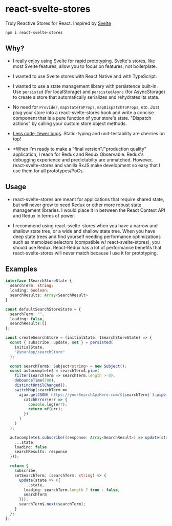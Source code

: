# react-svelte-stores

Truly Reactive Stores for React.
Inspired by [Svelte](https://svelte.dev/tutorial/writable-stores)

`npm i react-svelte-stores`

## Why?

- I really enjoy using Svelte for rapid prototyping. Svelte's stores, like most Svelte features, allow you to focus on features, not boilerplate.

- I wanted to use Svelte stores with React Native and with TypeScript.

- I wanted to use a state management library with persistence built-in. Use `persisted` (for localStorage) and `persistedAsync` (for AsyncStorage) to create a store that automatically serializes and rehydrates its state.

- No need for `Provider`, `mapStateToProps`, `mapDispatchToProps`, etc. Just plug your store into a react-svelte-stores hook and write a concise component that is a pure function of your store's state. "Dispatch actions" by calling your custom store object methods.

- [Less code, fewer bugs](https://blog.codinghorror.com/the-best-code-is-no-code-at-all/). Static-typing and unit-testability are cherries on top!

- \*When I'm ready to make a "final version"/"production quality" application, I reach for Redux and Redux Observable. Redux's debugging experience and predictabilty are unmatched. However, react-svelte-stores and vanilla RxJS make development so easy that I use them for all prototypes/PoCs.

## Usage

- react-svelte-stores are meant for applications that require shared state, but will never grow to need Redux or other more robust state management libraries. I would place it in between the React Context API and Redux in terms of power.

- I recommend using react-svelte-stores when you have a narrow and shallow state tree, or a wide and shallow state tree. When you have deep state trees and find yourself needing performance optimizations such as memoized selectors (compatible w/ react-svelte-stores), you should use Redux. React-Redux has a lot of performance benefits that react-svelte-stores will never match because I use it for prototyping.

## Examples

```ts
interface ISearchStoreState {
  searchTerm: string;
  loading: boolean;
  searchResults: Array<SearchResult>
}

const defaultSearchStoreState = {
  searchTerm: "",
  loading: false,
  searchResults:[]
};

const createSearchStore = (initialState: ISearchStoreState) => {
  const { subscribe, update, set } = persisted(
    initialState,
    "@yourApp/searchStore"
  );

  const searchTerm$: Subject<string> = new Subject();
  const autocomplete$ = searchTerm$.pipe(
    filter(searchTerm => searchTerm.length > 0),
    debounceTime(700),
    distinctUntilChanged(),
    switchMap(searchTerm =>
      ajax.getJSON(`https://yourSearchApiHere.com/${searchTerm}`).pipe(
        catchError(err => {
          console.log(err);
          return of(err);
        })
      )
    )
  );

  autocomplete$.subscribe((response: Array<SearchResult>) => update(state => ({
    ...state,
    loading: false
    searchResults: response
  }));

  return {
    subscribe,
    setSearchTerm: (searchTerm: string) => {
      update(state => ({
        ...state,
        loading: searchTerm.length ? true : false,
        searchTerm
      }));
      searchTerm$.next(searchTerm);
    }
  };
};
```
